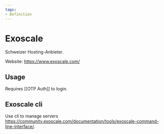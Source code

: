 ```yaml
---
tags:
- Definition
---
```

# Exoscale
Schweizer Hosting-Anbieter.

Website: <https://www.exoscale.com/>

## Usage

Requires [[OTP Auth]] to login.

## Exoscale cli

Use cli to manage servers <https://community.exoscale.com/documentation/tools/exoscale-command-line-interface/>.